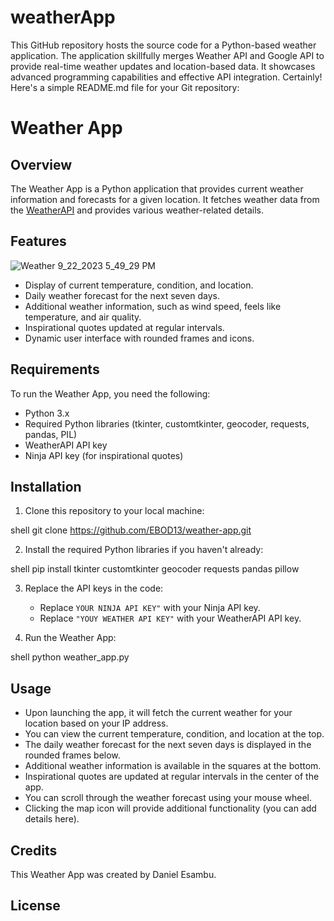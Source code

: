 # weatherApp
This GitHub repository hosts the source code for a Python-based weather application. The application skillfully merges Weather API and Google API to provide real-time weather updates and location-based data. It showcases advanced programming capabilities and effective API integration.
Certainly! Here's a simple README.md file for your Git repository:
# Weather App

## Overview

The Weather App is a Python application that provides current weather information and forecasts for a given location. It fetches weather data from the [WeatherAPI](http://api.weatherapi.com/) and provides various weather-related details.

## Features
![Weather 9_22_2023 5_49_29 PM](https://github.com/EBOD13/weatherApp/assets/74140112/549abea6-d734-4e1e-bb14-ae88987031b6)

- Display of current temperature, condition, and location.
- Daily weather forecast for the next seven days.
- Additional weather information, such as wind speed, feels like temperature, and air quality.
- Inspirational quotes updated at regular intervals.
- Dynamic user interface with rounded frames and icons.

## Requirements

To run the Weather App, you need the following:

- Python 3.x
- Required Python libraries (tkinter, customtkinter, geocoder, requests, pandas, PIL)
- WeatherAPI API key
- Ninja API key (for inspirational quotes)

## Installation

1. Clone this repository to your local machine:

shell
git clone https://github.com/EBOD13/weather-app.git


2. Install the required Python libraries if you haven't already:

shell
pip install tkinter customtkinter geocoder requests pandas pillow

3. Replace the API keys in the code:
   - Replace `YOUR NINJA API KEY"` with your Ninja API key.
   - Replace `"YOUY WEATHER API KEY"` with your WeatherAPI API key.

4. Run the Weather App:

shell
python weather_app.py

## Usage

- Upon launching the app, it will fetch the current weather for your location based on your IP address.
- You can view the current temperature, condition, and location at the top.
- The daily weather forecast for the next seven days is displayed in the rounded frames below.
- Additional weather information is available in the squares at the bottom.
- Inspirational quotes are updated at regular intervals in the center of the app.
- You can scroll through the weather forecast using your mouse wheel.
- Clicking the map icon will provide additional functionality (you can add details here).

## Credits

This Weather App was created by Daniel Esambu.

## License
